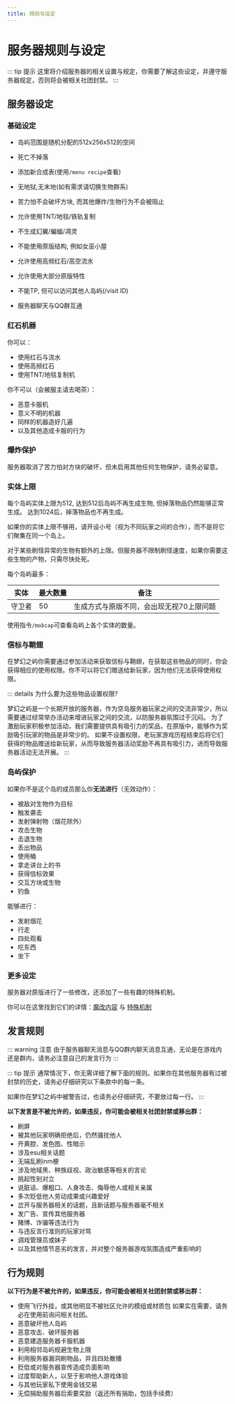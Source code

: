 ```yaml
---
title: 规则与设定
---
```

# 服务器规则与设定

::: tip 提示
这里将介绍服务器的相关设置与规定，你需要了解这些设定，并遵守服务器规定，否则将会被相关社团封禁。
:::

## 服务器设定

### 基础设定

- 岛屿范围是随机分配的512x256x512的空间

- 死亡不掉落

- 添加新合成表(使用`/menu recipe`查看)

- 无地狱,无末地(如有需求请切换生物群系)

- 苦力怕不会破坏方块, 而其他爆炸/生物行为不会被阻止

- 允许使用TNT/地毯/铁轨复制

- 不生成幻翼/蝙蝠/凋灵

- 不能使用原版结构, 例如女巫小屋

- 允许使用高频红石/高空流水

- 允许使用大部分原版特性

- 不能TP, 但可以访问其他人岛屿(/visit ID)

- 服务器聊天与QQ群互通


### 红石机器

你可以：
- 使用红石与流水
- 使用高频红石
- 使用TNT/地毯复制机


你不可以（会被服主请去喝茶）：
- 恶意卡服机
- 意义不明的机器
- 同样的机器造好几遍
- 以及其他造成卡服的行为


### 爆炸保护

服务器取消了苦力怕对方块的破坏，但未启用其他任何生物保护，请务必留意。

### 实体上限
每个岛屿实体上限为512, 达到512后岛屿不再生成生物, 但掉落物品仍然能够正常生成。 达到1024后，掉落物品也不再生成。

如果你的实体上限不够用，请开设小号（视为不同玩家之间的合作），而不是将它们聚集在同一个岛上。

对于某些刷怪异常的生物有额外的上限。但服务器不限制刷怪速度，如果你需要这些生物的产物，只需尽快处死。

每个岛屿最多：

| 实体       | 最大数量 | 备注                                     |
| ---------- | -------- | ---------------------------------------- |
| 守卫者       | 50       | 生成方式与原版不同，会出现无视70上限问题           |

使用指令`/mobcap`可查看岛屿上各个实体的数量。


### 信标与鞘翅

在梦幻之屿你需要通过参加活动来获取信标与鞘翅，在获取这些物品的同时，你会获得相应的使用权限。你不可以将它们赠送给新玩家，因为他们无法获得使用权限。

::: details 为什么要为这些物品设置权限?

梦幻之屿是一个长期开放的服务器，作为空岛服务器玩家之间的交流非常少，所以需要通过经常举办活动来增进玩家之间的交流，以防服务器氛围过于沉闷。
为了激励玩家积极参加活动，我们需要提供具有吸引力的奖品，在原版中，能够作为奖励吸引玩家的物品是非常少的。
如果不设置权限，老玩家游戏历程结束后将它们获得的物品赠送给新玩家，从而导致服务器活动奖励不再具有吸引力，进而导致服务器活动无法开展。
:::


### 岛屿保护

如果你不是这个岛的成员那么你**无法进行**（无效动作）：
- 被敌对生物作为目标
- 触发袭击
- 发射弹射物（烟花除外）
- 攻击生物
- 击退生物
- 丢出物品
- 使用桶
- 拿走讲台上的书
- 获得信标效果
- 交互方块或生物
- 钓鱼

能够进行：
- 发射烟花
- 行走
- 四处观看
- 吃东西
- 坐下

### 更多设定

服务器对原版进行了一些修改，还添加了一些有趣的特殊机制。

你可以在这里找到它们的详情：[魔改内容](modification.md) 与 [特殊机制](mechanism.md)

## 发言规则

::: warning 注意
由于服务器聊天消息与QQ群内聊天消息互通，无论是在游戏内还是群内，请务必注意自己的发言行为
:::

::: tip 提示
通常情况下，你无需详细了解下面的规则。如果你在其他服务器有过被封禁的历史，请务必仔细研究以下条款中的每一条。

如果你在梦幻之屿中被警告过，也请务必仔细研究，不要放过每一行。
:::

**以下发言是不被允许的，如果违反，你可能会被相关社团封禁或移出群：**
- 刷屏
- 被其他玩家明确拒绝后，仍然骚扰他人
- 开黄腔、发色图、性暗示
- 涉及esu相关话题
- 无端乱刷inm梗
- 涉及地域黑、种族歧视、政治敏感等相关的言论
- 挑起性别对立
- 说脏话、爆粗口、人身攻击、侮辱他人或相关亲属
- 多次贬低他人劳动成果或兴趣爱好
- 岔开与服务器相关的话题，且新话题与服务器毫不相关
- 发广告、宣传其他服务器
- 赌博、诈骗等违法行为
- 与违反言行准则的玩家对骂
- 调戏管理员或妹子
- 以及其他情节恶劣的发言，并对整个服务器游戏氛围造成严重影响的

## 行为规则

**以下行为是不被允许的，如果违反，你可能会被相关社团封禁或移出群：**
- 使用飞行外挂，或其他明显不被社区允许的模组或材质包
    如果实在需要，请务必在使用前询问相关社团。
- 恶意破坏他人岛屿
- 恶意攻击、破坏服务器
- 恶意建造服务器卡服机器
- 利用相邻岛屿规避生物上限
- 利用服务器漏洞刷物品，并且四处散播
- 贬低或对服务器宣传造成负面影响
- 过度帮助新人，以至于影响他人游戏体验
- 与其他玩家私下使用金钱交易
- 无偿捐助服务器后索要奖励（返还所有捐助，包括手续费）
